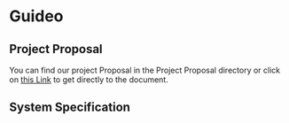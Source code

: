# Guideo

## Project Proposal

You can find our project Proposal in the Project Proposal directory or click on <a href="01_ProjectProposal">this Link</a> to get directly to the document.

## System Specification

